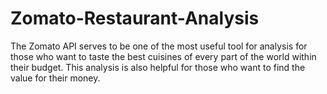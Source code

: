 # Zomato-Restaurant-Analysis
The Zomato API serves to be one of the most useful tool for analysis for those who want to taste the best cuisines of every part of the world within their budget. This analysis is also helpful for those who want to find the value for their money. 



